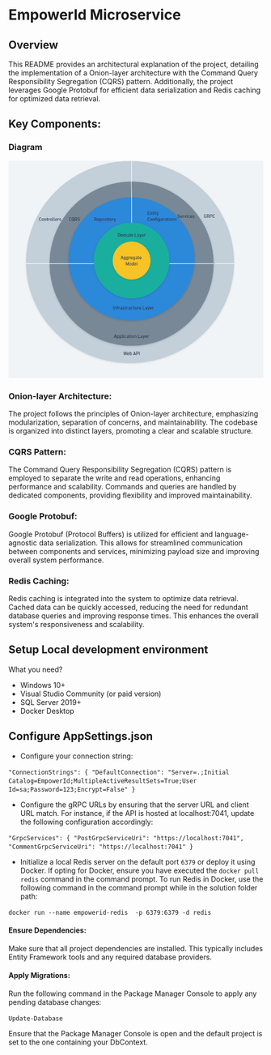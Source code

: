 # EmpowerId Microservice

## Overview

This README provides an architectural explanation of the project, detailing the implementation of a Onion-layer architecture with the Command Query Responsibility Segregation (CQRS) pattern. Additionally, the project leverages Google Protobuf for efficient data serialization and Redis caching for optimized data retrieval.

## Key Components:
### Diagram

![Alt text](Architecture-1.png)

### Onion-layer Architecture:
The project follows the principles of Onion-layer architecture, emphasizing modularization, separation of concerns, and maintainability. The codebase is organized into distinct layers, promoting a clear and scalable structure.

### CQRS Pattern:
The Command Query Responsibility Segregation (CQRS) pattern is employed to separate the write and read operations, enhancing performance and scalability. Commands and queries are handled by dedicated components, providing flexibility and improved maintainability.

### Google Protobuf:
Google Protobuf (Protocol Buffers) is utilized for efficient and language-agnostic data serialization. This allows for streamlined communication between components and services, minimizing payload size and improving overall system performance.

### Redis Caching:
Redis caching is integrated into the system to optimize data retrieval. Cached data can be quickly accessed, reducing the need for redundant database queries and improving response times. This enhances the overall system's responsiveness and scalability.

## Setup Local development environment

What you need?
 - Windows 10+
 - Visual Studio Community (or paid version)
 - SQL Server 2019+
 - Docker Desktop

## Configure AppSettings.json
 - Configure your connection string:

 `"ConnectionStrings": {
  "DefaultConnection": "Server=.;Initial Catalog=EmpowerId;MultipleActiveResultSets=True;User Id=sa;Password=123;Encrypt=False"
}`

- Configure the gRPC URLs by ensuring that the server URL and client URL match. For instance, if the API is hosted at localhost:7041, update the following configuration accordingly: 

`"GrpcServices": {
  "PostGrpcServiceUri": "https://localhost:7041",
  "CommentGrpcServiceUri": "https://localhost:7041"
}`

 - Initialize a local Redis server on the default port `6379` or deploy it using Docker. If opting for Docker, ensure you have executed the `docker pull redis` command in the command prompt. To run Redis in Docker, use the following command in the command prompt while in the solution folder path:

 `docker run --name empowerid-redis  -p 6379:6379 -d redis`

#### Ensure Dependencies:
Make sure that all project dependencies are installed. This typically includes Entity Framework tools and any required database providers.

#### Apply Migrations:
Run the following command in the Package Manager Console to apply any pending database changes:

`Update-Database`

Ensure that the Package Manager Console is open and the default project is set to the one containing your DbContext.

